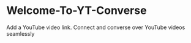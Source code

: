 # Welcome-To-YT-Converse
Add a YouTube video link. Connect and converse over YouTube videos seamlessly

